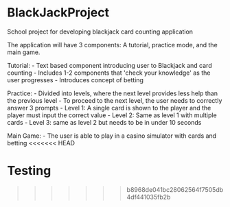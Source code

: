 # BlackJackProject
School project for developing blackjack card counting application

The application will have 3 components: A tutorial, practice mode, and the main game.

Tutorial:
	- Text based component introducing user to Blackjack and card counting
	- Includes 1-2 components that 'check your knowledge' as the user progresses
	- Introduces concept of betting
	
Practice: 
	- Divided into levels, where the next level provides less help than the previous level
	- To proceed to the next level, the user needs to correctly answer 3 prompts
	- Level 1:  A single card is shown to the player and the player must input the correct value
	- Level 2: Same as level 1 with multiple cards
	- Level 3: same as level 2 but needs to be in under 10 seconds

Main Game:
	- The user is able to play in a casino simulator with cards and betting
<<<<<<< HEAD

Testing
=======
	
	
	
	
	
>>>>>>> b8968de041bc28062564f7505db4df441035fb2b

